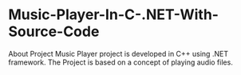 # Music-Player-In-C-.NET-With-Source-Code
About Project  Music Player project is developed in C++ using .NET framework. The Project is based on a concept of playing audio files.
